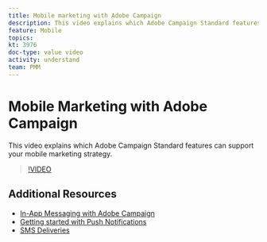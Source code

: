 ```yaml
---
title: Mobile marketing with Adobe Campaign
description: This video explains which Adobe Campaign Standard features can support your mobile marketing strategy.
feature: Mobile
topics: 
kt: 3976
doc-type: value video
activity: understand
team: PMM
---
```


# Mobile Marketing with Adobe Campaign

This video explains which Adobe Campaign Standard features can support your mobile marketing strategy.

>[!VIDEO](https://video.tv.adobe.com/v/29468?quality=12)

## Additional Resources

* [In-App Messaging with Adobe Campaign](/help/acs/communication-channels/mobile/in-app/in-app-message-overview.md)
* [Getting started with Push Notifications](/help/getting-started-push-notification-android/getting-started-with-push-notifications-android.md)
* [SMS Deliveries](/help/acs/communication-channels/mobile/sms/sms-delivery.md)
